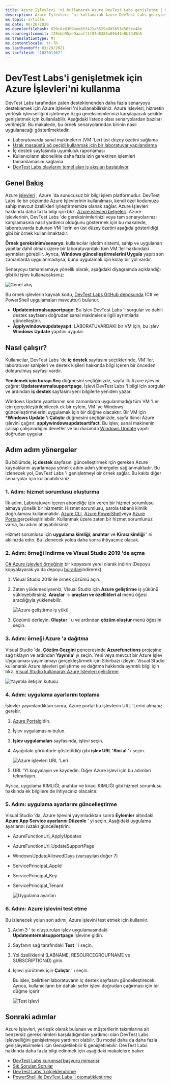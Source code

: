 ```yaml
---
title: Azure Işlevleri 'ni kullanarak Azure DevTest Labs genişletme | Microsoft Docs
description: Azure Işlevleri 'ni kullanarak Azure DevTest Labs genişletmeyi öğrenin.
ms.topic: article
ms.date: 06/26/2020
ms.openlocfilehash: 620cda83094ee65f421a5529a9d5b51e505ec48e
ms.sourcegitcommit: f28ebb95ae9aaaff3f87d8388a09b41e0b3445b5
ms.translationtype: MT
ms.contentlocale: tr-TR
ms.lasthandoff: 03/29/2021
ms.locfileid: "102501167"
---
```

# <a name="use-azure-functions-to-extend-devtest-labs"></a>DevTest Labs'i genişletmek için Azure İşlevleri'ni kullanma
DevTest Labs tarafından zaten desteklenenden daha fazla senaryoyu desteklemek için Azure Işlevleri 'ni kullanabilirsiniz. Azure Işlevleri, hizmetin yerleşik işlevselliğini işletmeye özgü gereksinimlerinizi karşılayacak şekilde genişletmek için kullanılabilir. Aşağıdaki listede olası senaryolardan bazıları verilmiştir. Bu makalede, bu örnek senaryolarından birinin nasıl uygulanacağı gösterilmektedir.

- Laboratuvarda sanal makinelerin (VM 'Ler) üst düzey özetini sağlama
- [Uzak masaüstü ağ geçidi kullanmak için bir laboratuvar yapılandırma](configure-lab-remote-desktop-gateway.md)
- İç destek sayfasında uyumluluk raporlaması
- Kullanıcıların abonelikte daha fazla izin gerektiren işlemleri tamamlamasını sağlama
- [DevTest Labs olaylarını temel alan iş akışları başlatılıyor](https://github.com/RogerBestMsft/DTL-SecureArtifactData)

## <a name="overview"></a>Genel Bakış
Azure [işlevleri](../azure-functions/functions-overview.md) , Azure 'da sunucusuz bir bilgi işlem platformudur. DevTest Labs ile bir çözümde Azure Işlevlerinin kullanılması, kendi özel kodumuza sahip mevcut özellikleri iyileştirmemize olanak sağlar. Azure Işlevleri hakkında daha fazla bilgi için bkz. [Azure işlevleri belgeleri](../azure-functions/functions-overview.md). Azure Işlevlerinin, DevTest Labs 'de gereksinimlerinizi veya tam senaryolarınızı karşılamasına nasıl yardımcı olduğunu göstermek için bu makalede, laboratuvarda bulunan VM 'lerin en üst düzey özetini aşağıda gösterildiği gibi bir örnek kullanılmaktadır:

**Örnek gereksinim/senaryo**: kullanıcılar işletim sistemi, sahip ve uygulanan yapıtlar dahil olmak üzere bir laboratuvardaki tüm VM 'ler hakkındaki ayrıntıları görebilir.  Ayrıca, **Windows güncelleştirmelerini Uygula** yapıtı son zamanlarda uygulanmadıysa, bunu uygulamak için kolay bir yol vardır.

Senaryoyu tamamlamaya yönelik olarak, aşağıdaki diyagramda açıklandığı gibi iki işlev kullanacaksınız:  

![Genel akış](./media/extend-devtest-labs-azure-functions/flow.png)

Bu örnek işlevlerin kaynak kodu, [DevTest Labs GitHub deposunda](https://github.com/Azure/azure-devtestlab/tree/master/samples/DevTestLabs/AzureFunctions) (C# ve PowerShell uygulamaları mevcuttur) bulunur.

- **Updateınternalsupportpage**: Bu Işlev DevTest Labs 'i sorgular ve dahili destek sayfasını doğrudan sanal makinelerle ilgili ayrıntılarla güncelleştirir.
- **Applywindowsupdateyapıt**: LABORATUVARDAKI bir VM için, bu işlev **Windows Update** yapıtını uygular.

## <a name="how-it-works"></a>Nasıl çalışır?
Kullanıcılar, DevTest Labs 'de **iç destek** sayfasını seçtiklerinde, VM 'ler, laboratuvar sahipleri ve destek kişileri hakkında bilgi içeren bir önceden doldurulmuş sayfası vardır.  

**Yenilemek için burayı Seç** düğmesini seçtiğinizde, sayfa ilk Azure işlevini çağırır: **Updateınternalsupportpage**. İşlevi DevTest Labs 'i bilgi için sorgular ve ardından **iç destek** sayfasını yeni bilgilerle yeniden yazar.

Windows Update yapıtlarının son zamanlarda uygulanmadığı tüm VM 'Ler için gerçekleştirilebilecek ek bir eylem, VM 'ye Windows güncelleştirmelerini uygulamak için bir düğme olacaktır. Bir VM için ***Windows Update 'ı Çalıştır** düğmesini seçtiğinizde, sayfa Ikinci Azure işlevini çağırır: **applywindowsupdateartifact**. Bu işlev, sanal makinenin çalışıp çalışmadığını denetler ve bu durumda [Windows Update](https://github.com/Azure/azure-devtestlab/tree/master/Artifacts/windows-install-windows-updates) yapıtı doğrudan uygular.

## <a name="step-by-step-walkthrough"></a>Adım adım yönergeler
Bu bölümde, **iç destek** sayfasını güncelleştirmek Için gereken Azure kaynaklarını ayarlamaya yönelik adım adım yönergeler sağlanmaktadır. Bu izlenecek yol, DevTest Labs 'i genişletmeyi bir örnek sağlar. Bu kalıbı diğer senaryolar için kullanabilirsiniz.

### <a name="step-1-create-a-service-principal"></a>1. Adım: hizmet sorumlusu oluşturma 
İlk adım, Laboratuvarı içeren aboneliğe izin veren bir hizmet sorumlusu almaya yönelik bir hizmettir. Hizmet sorumlusu, parola tabanlı kimlik doğrulaması kullanmalıdır. [Azure CLI](/cli/azure/create-an-azure-service-principal-azure-cli), [Azure PowerShell](/powershell/azure/create-azure-service-principal-azureps)veya [Azure Portal](../active-directory/develop/howto-create-service-principal-portal.md)gerçekleştirilebilir. Kullanmak üzere zaten bir hizmet sorumlunuz varsa, bu adımı atlayabilirsiniz.

Hizmet sorumlusu için **uygulama kimliği**, **anahtar** ve **Kiracı kimliği** ' ni aklınızda edin. Bu izlenecek yolda daha sonra ihtiyacınız olacak. 

### <a name="step-2-download-the-sample-and-open-in-visual-studio-2019"></a>2. Adım: örneği Indirme ve Visual Studio 2019 'de açma
[C# Azure işlevleri örneğinin](https://github.com/Azure/azure-devtestlab/tree/master/samples/DevTestLabs/AzureFunctions/CSharp) bir kopyasını yerel olarak indirin (Depoyu kopyalayarak ya da depoyu [buradan](https://github.com/Azure/azure-devtestlab/archive/master.zip)indirerek).  

1. Visual Studio 2019 ile örnek çözümü açın.  
1. Zaten yüklemediyseniz, Visual Studio için **Azure geliştirme** iş yükünü yükleyebilirsiniz. **Araçlar**  ->  **araçları ve özellikleri al** menü öğesi aracılığıyla yüklenebilir.

    ![Azure geliştirme iş yükü](./media/extend-devtest-labs-azure-functions/azure-development-workload-vs.png)
1. Çözümü derleyin. **Oluştur** ' u ve ardından **çözüm oluştur** menü öğesini seçin.

### <a name="step-3-deploy-the-sample-to-azure"></a>3. Adım: örneği Azure 'a dağıtma
Visual Studio 'da, **Çözüm Gezgini** penceresinde **Azurefunctions** projesine sağ tıklayın ve ardından **Yayımla**' yı seçin. Yeni veya mevcut bir Azure İşlev Uygulaması yayımlamayı gerçekleştirmek için Sihirbazı izleyin. Visual Studio kullanarak Azure işlevleri geliştirme ve dağıtma hakkında ayrıntılı bilgi için bkz. [Visual Studio kullanarak Azure Işlevleri geliştirme](../azure-functions/functions-develop-vs.md).

![Yayımla iletişim kutusu](./media/extend-devtest-labs-azure-functions/publish-dialog.png)


### <a name="step-4--gather-application-settings"></a>4. Adım: uygulama ayarlarını toplama
İşlevler yayımlandıktan sonra, Azure portal bu işlevlerin URL 'Lerini almanız gerekir. 

1. [Azure Portal](https://portal.azure.com)gidin. 
1. İşlev uygulamasını bulun.
1. **Işlev uygulamaları** sayfasında, işlevi seçin. 
1. Aşağıdaki görüntüde gösterildiği gibi **işlev URL 'Sini al** ' ı seçin. 

    ![Azure işlevleri URL 'Leri](./media/extend-devtest-labs-azure-functions/function-url.png)
4. URL 'YI kopyalayın ve kaydedin. Diğer Azure işlevi için bu adımları tekrarlayın. 

Ayrıca, uygulama KIMLIĞI, anahtar ve kiracı KIMLIĞI gibi hizmet sorumlusu hakkında ek bilgilere de ihtiyacınız olacaktır.


### <a name="step-5--update-application-settings"></a>5. Adım: uygulama ayarlarını güncelleştirme
Visual Studio 'da, Azure Işlevini yayımladıktan sonra **Eylemler** altındaki **Azure App Service ayarlarını Düzenle** ' yi seçin. Aşağıdaki uygulama ayarlarını (uzak) güncelleştirin:

- AzureFunctionUrl_ApplyUpdates
- AzureFunctionUrl_UpdateSupportPage
- WindowsUpdateAllowedDays (varsayılan değer 7)
- ServicePrincipal_AppId
- ServicePrincipal_Key
- ServicePrincipal_Tenant

    ![Uygulama ayarları](./media/extend-devtest-labs-azure-functions/application-settings.png)

### <a name="step-6-test-the-azure-function"></a>6. Adım: Azure işlevini test etme
Bu izlenecek yolun son adımı, Azure işlevini test etmek için kullanılır.  

1. Adım 3 ' te oluşturulan işlev uygulamasındaki **Updateınternalsupportpage** işlevine gidin. 
1. Sayfanın sağ tarafındaki **Test** ' i seçin. 
1. Yol özelliklerini (LABNAME, RESOURCEGROUPNAME ve SUBSCRIPTIONıD) girin.
1. İşlevi yürütmek için **Çalıştır** ' ı seçin.  

    Bu işlev, belirtilen laboratuvarın iç destek sayfasını güncelleştirecek. Ayrıca, kullanıcıların bir dahaki sefer işlevi doğrudan çağırması için bir düğme içerir

    ![Test işlevi](./media/extend-devtest-labs-azure-functions/test-function.png)

## <a name="next-steps"></a>Sonraki adımlar
Azure Işlevleri, yerleşik olarak bulunan ve müşterilerin takımlarına ait benzersiz gereksinimleri karşıladığından yardımcı olan DevTest Labs işlevselliğini genişletmeye yardımcı olabilir. Bu model daha da daha fazla genişleyebilmeleri için Genişletilebilir & genişletilebilir.  DevTest Labs hakkında daha fazla bilgi edinmek için aşağıdaki makalelere bakın: 

- [DevTest Labs kurumsal başvuru mimarisi](devtest-lab-reference-architecture.md)
- [Sık Sorulan Sorular](devtest-lab-faq.md)
- [DevTest Labs 'i ölçeklendirme](devtest-lab-guidance-scale.md)
- [PowerShell ile DevTest Labs 'i otomatikleştirme](https://github.com/Azure/azure-devtestlab/tree/master/samples/DevTestLabs/Modules/Library/Tests)








